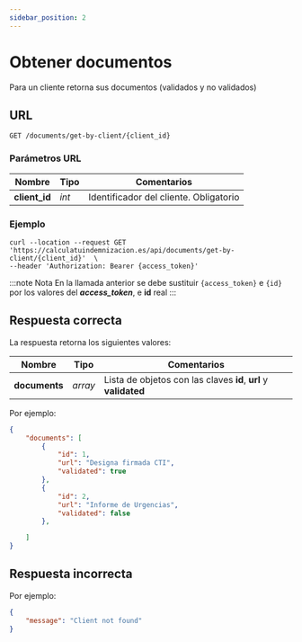 ```yaml
---
sidebar_position: 2
---
```


# Obtener documentos

Para un cliente retorna sus documentos (validados y no validados)

## URL

```
GET /documents/get-by-client/{client_id}
```

### Parámetros URL

Nombre | Tipo |  Comentarios 
--- | --- | --- | 
**client_id** | _int_ | Identificador del cliente. Obligatorio

### Ejemplo

```shell
curl --location --request GET 'https://calculatuindemnizacion.es/api/documents/get-by-client/{client_id}'  \
--header 'Authorization: Bearer {access_token}'
```

:::note Nota
En la llamada anterior se debe sustituir `{access_token}` e `{id}` por los valores del **_access_token_**, e **id** real
:::

## Respuesta correcta

La respuesta retorna los siguientes valores:

Nombre | Tipo |  Comentarios 
--- | --- | --- | 
**documents** | _array_ | Lista de objetos con las claves **id**, **url** y **validated**

Por ejemplo:

```json title="Status: 200 Ok"
{
    "documents": [
        {
            "id": 1,
            "url": "Designa firmada CTI",
            "validated": true
        },
        {
            "id": 2, 
            "url": "Informe de Urgencias",
            "validated": false
        },

    ]
}
```

## Respuesta incorrecta

Por ejemplo:

```json title="Status: 404 Not found"
{
    "message": "Client not found"
}
```